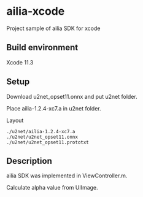 # ailia-xcode

Project sample of ailia SDK for xcode

## Build environment

Xcode 11.3

## Setup

Download u2net_opset11.onnx and put u2net folder.

Place ailia-1.2.4-xc7.a in u2net folder.

Layout

```
./u2net/ailia-1.2.4-xc7.a
./u2net/u2net_opset11.onnx
./u2net/u2net_opset11.prototxt
```
## Description

ailia SDK was implemented in ViewController.m.

Calculate alpha value from UIImage.
